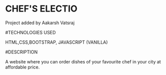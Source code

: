 # CHEF'S ELECTIO

Project added by Aakarsh Vatsraj

#TECHNOLOGIES USED

HTML,CSS,BOOTSTRAP, JAVASCRIPT (VANILLA)

#DESCRIPTION

A website where you can order dishes of your favourite chef in your city at affordable price.

